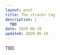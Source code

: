 ```yaml
---
layout: post
title: The <track> tag
description: |
  TBD
date: 2020-06-10
updated: 2020-06-10
---
```


TBD
